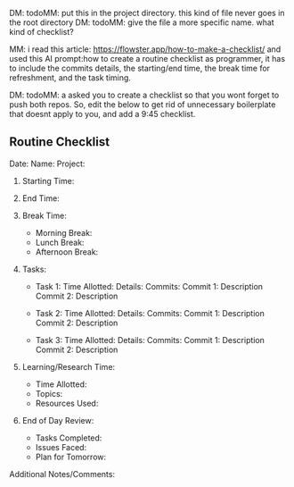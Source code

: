
DM: todoMM: put this in the project directory. this kind of file never goes in the root directory
DM: todoMM: give the file a more specific name. what kind of checklist?

MM: i read this article: https://flowster.app/how-to-make-a-checklist/ and used this AI prompt:how to create a routine checklist as programmer, it has to include the commits details, the starting/end time, the break time for refreshment, and the task timing.

DM: todoMM: a asked you to create a checklist so that you wont forget to push both repos. So, edit the below to get rid of unnecessary boilerplate that doesnt apply to you, and add a 9:45 checklist. 


## Routine Checklist

Date: Name: Project:

1. Starting Time:

2. End Time:

3. Break Time:
   * Morning Break:
   * Lunch Break:
   * Afternoon Break:

4. Tasks:

   * Task 1:
       Time Allotted:
       Details:
       Commits:
       Commit 1: Description
       Commit 2: Description

   * Task 2:
       Time Allotted:
       Details:
       Commits:
       Commit 1: Description
       Commit 2: Description

   * Task 3:
       Time Allotted:
       Details:
       Commits:
       Commit 1: Description
       Commit 2: Description

5. Learning/Research Time:

   * Time Allotted:
   * Topics:
   * Resources Used:

6. End of Day Review:

   * Tasks Completed:
   * Issues Faced:
   * Plan for Tomorrow:

Additional Notes/Comments: